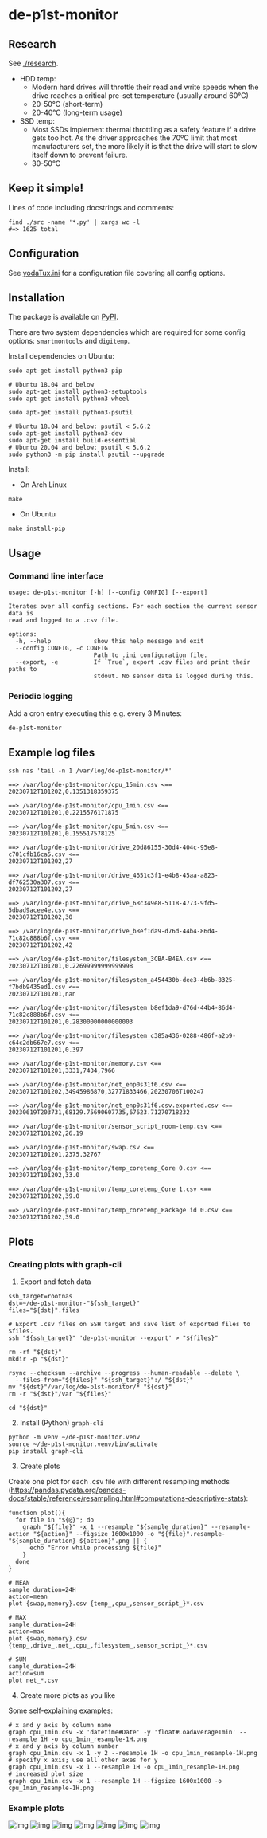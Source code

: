 # de-p1st-monitor

## Research

See [./research](./research).

- HDD temp:
  - Modern hard drives will throttle their read and write speeds
    when the drive reaches a critical pre-set temperature
    (usually around 60°C)
  - 20-50°C (short-term)
  - 20-40°C (long-term usage)
- SSD temp:
  - Most SSDs implement thermal throttling as a safety feature
    if a drive gets too hot. As the driver approaches the 70ºC limit
    that most manufacturers set, the more likely it is that the
    drive will start to slow itself down to prevent failure.
  - 30-50°C

## Keep it simple!

Lines of code including docstrings and comments:

```shell
find ./src -name '*.py' | xargs wc -l
#=> 1625 total
```

## Configuration

See [yodaTux.ini](src/de/p1st/monitor/data/yodaTux.ini) for a configuration file covering all config options.

## Installation

The package is available on [PyPI](https://pypi.org/project/de.p1st.monitor).

There are two system dependencies which are required for some config options: `smartmontools` and `digitemp`.

Install dependencies on Ubuntu:

```shell
sudo apt-get install python3-pip

# Ubuntu 18.04 and below
sudo apt-get install python3-setuptools
sudo apt-get install python3-wheel

sudo apt-get install python3-psutil

# Ubuntu 18.04 and below: psutil < 5.6.2
sudo apt-get install python3-dev
sudo apt-get install build-essential
# Ubuntu 20.04 and below: psutil < 5.6.2
sudo python3 -m pip install psutil --upgrade
```

Install:

- On Arch Linux

```shell
make
```

- On Ubuntu

```shell
make install-pip
```

## Usage

### Command line interface

```
usage: de-p1st-monitor [-h] [--config CONFIG] [--export]

Iterates over all config sections. For each section the current sensor data is
read and logged to a .csv file.

options:
  -h, --help            show this help message and exit
  --config CONFIG, -c CONFIG
                        Path to .ini configuration file.
  --export, -e          If `True`, export .csv files and print their paths to
                        stdout. No sensor data is logged during this.
```

### Periodic logging

Add a cron entry executing this e.g. every 3 Minutes:

```shell
de-p1st-monitor
```

## Example log files

```shell
ssh nas 'tail -n 1 /var/log/de-p1st-monitor/*'
```
```
==> /var/log/de-p1st-monitor/cpu_15min.csv <==
20230712T101202,0.1351318359375

==> /var/log/de-p1st-monitor/cpu_1min.csv <==
20230712T101201,0.2215576171875

==> /var/log/de-p1st-monitor/cpu_5min.csv <==
20230712T101201,0.155517578125

==> /var/log/de-p1st-monitor/drive_20d86155-30d4-404c-95e8-c701cfb16ca5.csv <==
20230712T101202,27

==> /var/log/de-p1st-monitor/drive_4651c3f1-e4b8-45aa-a823-df762530a307.csv <==
20230712T101202,27

==> /var/log/de-p1st-monitor/drive_68c349e8-5118-4773-9fd5-5dbad9acee4e.csv <==
20230712T101202,30

==> /var/log/de-p1st-monitor/drive_b8ef1da9-d76d-44b4-86d4-71c82c888b6f.csv <==
20230712T101202,42

==> /var/log/de-p1st-monitor/filesystem_3CBA-B4EA.csv <==
20230712T101201,0.22699999999999998

==> /var/log/de-p1st-monitor/filesystem_a454430b-dee3-4b6b-8325-f7bdb9435ed1.csv <==
20230712T101201,nan

==> /var/log/de-p1st-monitor/filesystem_b8ef1da9-d76d-44b4-86d4-71c82c888b6f.csv <==
20230712T101201,0.28300000000000003

==> /var/log/de-p1st-monitor/filesystem_c385a436-0288-486f-a2b9-c64c2db667e7.csv <==
20230712T101201,0.397

==> /var/log/de-p1st-monitor/memory.csv <==
20230712T101201,3331,7434,7966

==> /var/log/de-p1st-monitor/net_enp0s31f6.csv <==
20230712T101202,34945986870,32771833466,20230706T100247

==> /var/log/de-p1st-monitor/net_enp0s31f6.csv.exported.csv <==
20230619T203731,68129.75690607735,67623.71270718232

==> /var/log/de-p1st-monitor/sensor_script_room-temp.csv <==
20230712T101202,26.19

==> /var/log/de-p1st-monitor/swap.csv <==
20230712T101201,2375,32767

==> /var/log/de-p1st-monitor/temp_coretemp_Core 0.csv <==
20230712T101202,33.0

==> /var/log/de-p1st-monitor/temp_coretemp_Core 1.csv <==
20230712T101202,39.0

==> /var/log/de-p1st-monitor/temp_coretemp_Package id 0.csv <==
20230712T101202,39.0
```

## Plots

### Creating plots with graph-cli

1) Export and fetch data

```shell
ssh_target=rootnas
dst=~/de-p1st-monitor-"${ssh_target}"
files="${dst}".files

# Export .csv files on SSH target and save list of exported files to $files.
ssh "${ssh_target}" 'de-p1st-monitor --export' > "${files}"

rm -rf "${dst}"
mkdir -p "${dst}"

rsync --checksum --archive --progress --human-readable --delete \
  --files-from="${files}" "${ssh_target}":/ "${dst}"
mv "${dst}"/var/log/de-p1st-monitor/* "${dst}"
rm -r "${dst}"/var "${files}"

cd "${dst}"
```

2) Install (Python) `graph-cli`

```shell
python -m venv ~/de-p1st-monitor.venv
source ~/de-p1st-monitor.venv/bin/activate
pip install graph-cli
```

3) Create plots

Create one plot for each .csv file with different resampling methods (https://pandas.pydata.org/pandas-docs/stable/reference/resampling.html#computations-descriptive-stats):

```shell
function plot(){
  for file in "${@}"; do
    graph "${file}" -x 1 --resample "${sample_duration}" --resample-action "${action}" --figsize 1600x1000 -o "${file}".resample-"${sample_duration}-${action}".png || {
      echo "Error while processing ${file}"
    }
  done
}

# MEAN
sample_duration=24H
action=mean
plot {swap,memory}.csv {temp_,cpu_,sensor_script_}*.csv

# MAX
sample_duration=24H
action=max
plot {swap,memory}.csv {temp_,drive_,net_,cpu_,filesystem_,sensor_script_}*.csv

# SUM
sample_duration=24H
action=sum
plot net_*.csv
```

4) Create more plots as you like

Some self-explaining examples:

```shell
# x and y axis by column name
graph cpu_1min.csv -x 'datetime#Date' -y 'float#LoadAverage1min' --resample 1H -o cpu_1min_resample-1H.png
# x and y axis by column number
graph cpu_1min.csv -x 1 -y 2 --resample 1H -o cpu_1min_resample-1H.png
# specify x axis; use all other axes for y
graph cpu_1min.csv -x 1 --resample 1H -o cpu_1min_resample-1H.png
# increased plot size
graph cpu_1min.csv -x 1 --resample 1H --figsize 1600x1000 -o cpu_1min_resample-1H.png
```

### Example plots

![img](images/cpu_1min.csv.resample-1H.png)
![img](images/drive_68c349e8-5118-4773-9fd5-5dbad9acee4e.csv.resample-1H.png)
![img](images/filesystem_c385a436-0288-486f-a2b9-c64c2db667e7.csv.resample-1H.png)
![img](images/memory.csv.resample-1H.png)
![img](images/net_enp0s31f6.csv.exported.csv.resample-1H.png)
![img](images/swap.csv.resample-1H.png)
![img](images/temp_coretemp_Package%20id%200.csv.resample-1H.png)
